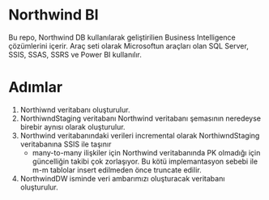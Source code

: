 # Northwind BI

Bu repo, Northwind DB kullanılarak geliştirilien Business Intelligence çözümlerini içerir. Araç seti olarak Microsoftun araçları olan SQL Server, SSIS, SSAS, SSRS ve Power BI kullanılır.

# Adımlar

1. Northiwnd veritabanı oluşturulur.
2. NorthiwndStaging veritabanı Northwind veritabanı şemasının neredeyse birebir aynısı olarak oluşturulur. 
3. Northwind veritabanındaki verileri incremental olarak NorthiwndStaging veritabanına SSIS ile taşınır
   - many-to-many ilişkiler için Northwind veritabanında PK olmadığı için güncelliğin takibi çok zorlaşıyor. Bu kötü implemantasyon sebebi ile m-m tablolar insert edilmeden önce truncate edilir.
4. NorthwindDW isminde veri ambarımızı oluşturacak veritabanı oluşturulur.

